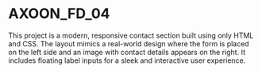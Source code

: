 # AXOON_FD_04
This project is a modern, responsive contact section built using only HTML and CSS. The layout mimics a real-world design where the form is placed on the left side and an image with contact details appears on the right. It includes floating label inputs for a sleek and interactive user experience.
